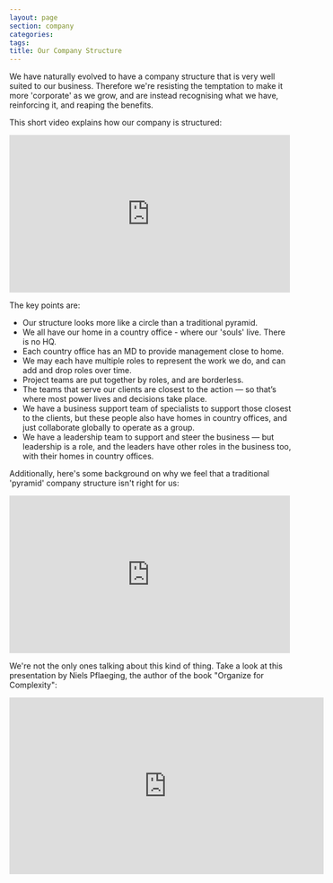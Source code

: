 ```yaml
---
layout: page
section: company
categories:
tags:
title: Our Company Structure
---
```


We have naturally evolved to have a company structure that is very well suited to our business. Therefore we're resisting the temptation to make it more 'corporate' as we grow, and are instead recognising what we have, reinforcing it, and reaping the benefits.

This short video explains how our company is structured:
<iframe src="https://player.vimeo.com/video/153049819" width="500" height="281" frameborder="0" webkitallowfullscreen mozallowfullscreen allowfullscreen></iframe>

The key points are:

* Our structure looks more like a circle than a traditional pyramid.
* We all have our home in a country office - where our 'souls' live. There is no HQ.
* Each country office has an MD to provide management close to home.
* We may each have multiple roles to represent the work we do, and can add and drop roles over time.
* Project teams are put together by roles, and are borderless.
* The teams that serve our clients are closest to the action — so that’s where most power lives and decisions take place.
* We have a business support team of specialists to support those closest to the clients, but these people also have homes in country offices, and just collaborate globally to operate as a group.
* We have a leadership team to support and steer the business — but leadership is a role, and the leaders have other roles in the business too, with their homes in country offices.

Additionally, here's some background on why we feel that a traditional 'pyramid' company structure isn't right for us:
<iframe src="https://player.vimeo.com/video/153047888" width="500" height="281" frameborder="0" webkitallowfullscreen mozallowfullscreen allowfullscreen></iframe>

We're not the only ones talking about this kind of thing. Take a look at this presentation by Niels Pflaeging, the author of the book "Organize for Complexity":
<iframe width="560" height="315" src="https://www.youtube-nocookie.com/embed/KhTGpgNz0N8" frameborder="0" allowfullscreen></iframe>
